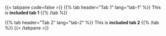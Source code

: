 {{< tabpane code=false >}}
  {{% tab header="Tab 1" lang="tab-1" %}}
  This is **included tab 1**
  {{% /tab %}}

  {{% tab header="Tab 2" lang="tab-2" %}}
  This is **included tab 2**
  {{% /tab %}}
{{< /tabpane >}}
